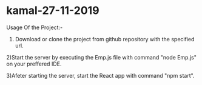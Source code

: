# kamal-27-11-2019


Usage Of the Project:-

1) Download or clone the project from github repository with the specified url.

2)Start the server by executing the Emp.js file with command "node Emp.js" on your preffered IDE.

3)Afeter starting the server, start the React app with command "npm start".

